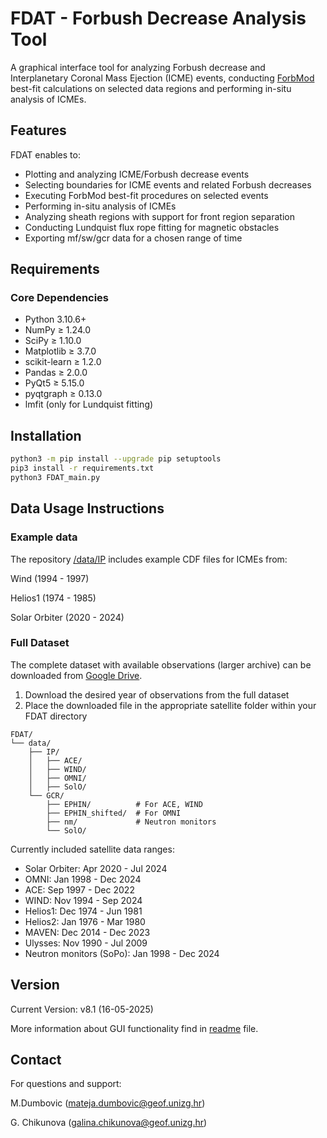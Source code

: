 # FDAT - Forbush Decrease Analysis Tool

A graphical interface tool for analyzing Forbush decrease and Interplanetary Coronal Mass Ejection (ICME) events, conducting [ForbMod](https://dx.doi.org/10.3847/1538-4357/aac2de) best-fit calculations on selected data regions and performing in-situ analysis of ICMEs.

## Features

FDAT enables to:

- Plotting and analyzing ICME/Forbush decrease events
- Selecting boundaries for ICME events and related Forbush decreases
- Executing ForbMod best-fit procedures on selected events
- Performing in-situ analysis of ICMEs
- Analyzing sheath regions with support for front region separation
- Conducting Lundquist flux rope fitting for magnetic obstacles
- Exporting mf/sw/gcr data for a chosen range of time

## Requirements

### Core Dependencies
- Python 3.10.6+
- NumPy ≥ 1.24.0
- SciPy ≥ 1.10.0
- Matplotlib ≥ 3.7.0
- scikit-learn ≥ 1.2.0
- Pandas ≥ 2.0.0
- PyQt5 ≥ 5.15.0
- pyqtgraph ≥ 0.13.0
- lmfit (only for Lundquist fitting)

## Installation

```bash
python3 -m pip install --upgrade pip setuptools
pip3 install -r requirements.txt
python3 FDAT_main.py
```

## Data Usage Instructions
### Example data
The repository [/data/IP](https://github.com/spearhead-he/FDAT/tree/main/data/IP) includes example CDF files for ICMEs from:

Wind (1994 - 1997)

Helios1 (1974 - 1985)

Solar Orbiter (2020 - 2024)

### Full Dataset
The complete dataset with available observations (larger archive) can be downloaded from [Google Drive](https://drive.google.com/drive/folders/1qkgmmhZjM6j2k7IeIFOxNSm9oydV_Yse?usp=drive_link).

1. Download the desired year of observations from the full dataset
2. Place the downloaded file in the appropriate satellite folder within your FDAT directory

```
FDAT/
└── data/
    ├── IP/
    │   ├── ACE/
    │   ├── WIND/
    │   ├── OMNI/
    │   ├── SolO/
    └── GCR/
        ├── EPHIN/          # For ACE, WIND
        ├── EPHIN_shifted/  # For OMNI
        ├── nm/             # Neutron monitors
        └── SolO/

```        

Currently included satellite data ranges:
- Solar Orbiter: Apr 2020 - Jul 2024
- OMNI: Jan 1998 - Dec 2024
- ACE: Sep 1997 - Dec 2022
- WIND: Nov 1994 - Sep 2024
- Helios1: Dec 1974 - Jun 1981
- Helios2: Jan 1976 - Mar 1980
- MAVEN: Dec 2014 - Dec 2023
- Ulysses: Nov 1990 - Jul 2009
- Neutron monitors (SoPo): Jan 1998 - Dec 2024
        
## Version

Current Version: v8.1 (16-05-2025)

More information about GUI functionality find in [readme](https://github.com/spearhead-he/FDAT/tree/main/FDAT_readme.txt) file.

## Contact

For questions and support:  

M.Dumbovic (mateja.dumbovic@geof.unizg.hr)

G. Chikunova (galina.chikunova@geof.unizg.hr)

